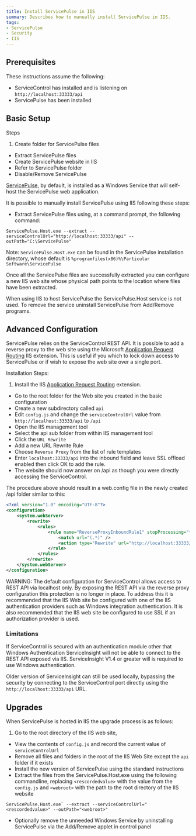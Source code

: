 ```yaml
---
title: Install ServicePulse in IIS
summary: Describes how to manually install ServicePulse in IIS.
tags:
- ServicePulse
- Security
- IIS
---
```



## Prerequisites

These instructions assume the following:

* ServiceControl has installed and is  listening on `http://localhost:33333/api`
* ServicePulse has been installed


## Basic Setup

Steps

1. Create folder for ServicePulse files
- Extract ServicePulse files
- Create ServicePulse website in IIS
- Refer to ServicePulse folder
- Disable/Remove ServicePulse


[ServicePulse](introduction-and-installing-servicepulse.md), by default, is installed as a Windows Service that will self-host the ServicePulse web application.

It is possible to manually install ServicePulse using IIS following these steps:

* Extract ServicePulse files using, at a command prompt, the following command:

```
ServicePulse.Host.exe --extract --serviceControlUrl="http://localhost:33333/api" --outPath="C:\ServicePulse"
```

Note: `ServicePulse.Host.exe` can be found in the ServicePulse installation directory, whose default is `%programfiles(x86)%\Particular Software\ServicePulse`

Once all the ServicePulse files are successfully extracted you can configure a new IIS web site whose physical path points to the location where files have been extracted.

When using IIS to host ServicePulse the ServicePulse.Host service is not used.  To remove the service uninstall ServicePulse from Add/Remove programs.


## Advanced Configuration

ServicePulse relies on the ServiceControl REST API.  It is possible to add a reverse proxy to the web site using  the Microsoft [Application Request Routing](http://www.iis.net/downloads/microsoft/application-request-routing) IIS extension.
This is useful if you which to lock down access to ServicePulse or if wish to expose the web site over a single port.

Installation Steps:

1. Install the IIS [Application Request Routing](http://www.iis.net/downloads/microsoft/application-request-routing) extension.
- Go to the root folder for the Web site you created in the basic configuration
- Create a new subdirectory called `api`
- Edit `config.js` and change the `serviceControlUrl` value from `http://localhost:33333/api` to `/api`
- Open the IIS management tool
- Select the api sub folder from within IIS management tool
- Click the `URL Rewrite`
- Add a new URL Rewrite Rule
- Choose `Reverse Proxy` from the list of rule templates
- Enter `localhost:33333/api` into the inbound field and leave SSL offload enabled then click OK to add the rule.
- The website should now answer on /api as though you were directly accessing the ServiceControl.  

The procedure above should result in a web.config file in the newly created /api folder similar to this:

```xml
<?xml version="1.0" encoding="UTF-8"?>
<configuration>
    <system.webServer>
        <rewrite>
            <rules>
                <rule name="ReverseProxyInboundRule1" stopProcessing="true">
                    <match url="(.*)" />
                    <action type="Rewrite" url="http://localhost:33333/api/{R:1}" />
                </rule>
            </rules>
        </rewrite>
    </system.webServer>
</configuration>

```

WARNING: The default configuration for ServiceControl allows access to REST API via localhost only. By exposing the REST API via the reverse proxy configuration this protection is no longer in place. To address this it is recommended that the IIS Web site be configured with one of the IIS authentication providers such as Windows integration authentication.
It is also recommended that the IIS web site be configured to use SSL if an authorization provider is used.


### Limitations

If ServiceControl is secured with an authentication module other that Windows Authentication  ServiceInsight will not be able to connect to the REST API exposed via IIS. ServiceInsight V1.4 or greater will is required to use Windows authentication.

Older version of ServiceInsight can still be used locally, bypassing the security by connecting to the ServiceControl port directly using the `http://localhost:33333/api` URL.  

## Upgrades

When ServicePulse is hosted in IIS the upgrade process is as follows:

1. Go to the root directory of the IIS web site,
- View the contents of `config.js` and record the current value of `serviceControlUrl`
- Remove all files and folders in the root of the IIS Web Site except the `api` folder if it exists
- Install the new version of ServicePulse using the standard instructions
- Extract the files from the ServicePulse.Host.exe using the following commandline, replacing `<rescordedvalue>` with the value from the `config.js` and `<webroot>` with the path to the root directory of the IIS website
```
ServicePulse.Host.exe` --extract --serviceControlUrl="<rescordedvalue>" --outPath="<webroot>"
```
- Optionally remove the unneeded Windows Service by uninstalling ServicePulse via the Add/Remove applet in control panel
